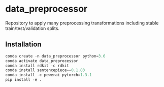 # data_preprocessor

Repository to apply many preprocessing transformations including stable train/test/validation splits.

## Installation


```python
conda create -n data_preprocessor python=3.6
conda activate data_preprocessor
conda install rdkit -c rdkit
conda install sentencepiece==0.1.83
conda install -c powerai pytorch=1.3.1
pip install -e .

